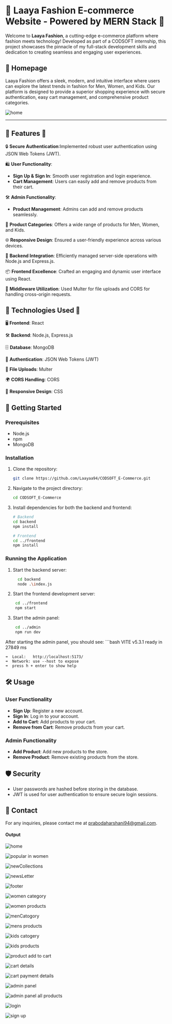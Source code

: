 # 🚀 Laaya Fashion E-commerce Website - Powered by MERN Stack 🚀

Welcome to **Laaya Fashion**, a cutting-edge e-commerce platform where fashion meets technology! Developed as part of a CODSOFT internship, this project showcases the pinnacle of my full-stack development skills and dedication to creating seamless and engaging user experiences.


## 🌟 Homepage

Laaya Fashion offers a sleek, modern, and intuitive interface where users can explore the latest trends in fashion for Men, Women, and Kids. Our platform is designed to provide a superior shopping experience with secure authentication, easy cart management, and comprehensive product categories.


![home](https://github.com/Laayaa94/CODSOFT_E-Commerce/assets/160100195/489c2f20-6962-4899-98d5-94325a7a8336)

---

## 🛑 Features 🛑

🔒 **Secure Authentication**:Implemented robust user authentication using JSON Web Tokens (JWT).

🛍️ **User Functionality**:
- **Sign Up & Sign In**: Smooth user registration and login experience.
- **Cart Management**: Users can easily add and remove products from their cart.

🛠️ **Admin Functionality**:
- **Product Management**: Admins can add and remove products seamlessly.

👗 **Product Categories**: Offers a wide range of products for Men, Women, and Kids.

🌐 **Responsive Design**: Ensured a user-friendly experience across various devices.

🌉 **Backend Integration**: Efficiently managed server-side operations with Node.js and Express.js.

📦 **Frontend Excellence**: Crafted an engaging and dynamic user interface using React.

🚦 **Middleware Utilization**: Used Multer for file uploads and CORS for handling cross-origin requests.

## 🛑 Technologies Used 🛑

🖥️ **Frontend**: React

🛠️ **Backend**: Node.js, Express.js

🗄️ **Database**: MongoDB

🔐 **Authentication**: JSON Web Tokens (JWT)

📂 **File Uploads**: Multer

🌍 **CORS Handling**: CORS

📱 **Responsive Design**: CSS

## 🚀 Getting Started

### Prerequisites
- Node.js
- npm
- MongoDB

### Installation

1. Clone the repository:
   ```bash
   git clone https://github.com/Laayaa94/CODSOFT_E-Commerce.git

2. Navigate to the project directory:

    ```bash
    cd CODSOFT_E-Commerce
3. Install dependencies for both the backend and frontend:
    
    ```bash
    # Backend
    cd backend
    npm install
    
    # Frontend
    cd ../frontend
    npm install
### Running the Application

1. Start the backend server:
    ```bash
      cd backend
      node .\index.js

2.  Start the frontend development server:
     ```bash
      cd ../frontend
      npm start

3.  Start the admin panel:
     ```bash
      cd ../admin
      npm run dev
After starting the admin panel, you should see:
    ```bash
    VITE v5.3.1  ready in 27849 ms
    
    ➜  Local:   http://localhost:5173/
    ➜  Network: use --host to expose
    ➜  press h + enter to show help

## 🛠️ Usage

### User Functionality
- **Sign Up**: Register a new account.
- **Sign In**: Log in to your account.
- **Add to Cart**: Add products to your cart.
- **Remove from Cart**: Remove products from your cart.

### Admin Functionality
- **Add Product**: Add new products to the store.
- **Remove Product**: Remove existing products from the store.

## 🛡️ Security

- User passwords are hashed before storing in the database.
- JWT is used for user authentication to ensure secure login sessions.


## 📧 Contact

For any inquiries, please contact me at [prabodaharshani94@gmail.com](mailto:prabodaharshani94@gmail.com).

#### Output

![home](https://github.com/Laayaa94/CODSOFT_E-Commerce/assets/160100195/dff382c5-d7cd-4c7f-9a91-c31db923a709)

![popular in women](https://github.com/Laayaa94/CODSOFT_E-Commerce/assets/160100195/a55918db-86fc-4c40-80fe-09e7d76d4121)

![newCollections](https://github.com/Laayaa94/CODSOFT_E-Commerce/assets/160100195/1a79947e-c150-472b-a47c-cb6f2aa29717)

![newsLetter](https://github.com/Laayaa94/CODSOFT_E-Commerce/assets/160100195/9ac3a443-027e-4a0e-b11d-1d81cacfc31c)

![footer](https://github.com/Laayaa94/CODSOFT_E-Commerce/assets/160100195/24db5527-bd1c-48a7-bc91-fcfe276ac9e7)

![women category](https://github.com/Laayaa94/CODSOFT_E-Commerce/assets/160100195/6b5eac29-8d4e-453e-9fa3-b37fc221508f)

![women products](https://github.com/Laayaa94/CODSOFT_E-Commerce/assets/160100195/790cf393-6b1b-4f41-83ae-ba0ec81740a0)

![menCatogory](https://github.com/Laayaa94/CODSOFT_E-Commerce/assets/160100195/b4d86f04-e017-4978-89d8-7ae2cc1b8a83)

![mens products](https://github.com/Laayaa94/CODSOFT_E-Commerce/assets/160100195/4d081cf2-b75e-4dc7-bb26-5505bdba2cca)

![kids catogery](https://github.com/Laayaa94/CODSOFT_E-Commerce/assets/160100195/24ebc74d-bb83-447a-87ad-576841950a18)

![kids products](https://github.com/Laayaa94/CODSOFT_E-Commerce/assets/160100195/d799554a-2075-4c98-97fa-cf7244febe22)

![product add to cart](https://github.com/Laayaa94/CODSOFT_E-Commerce/assets/160100195/2d991bc3-bbe1-40c2-a147-41e10e5a4515)

![cart details](https://github.com/Laayaa94/CODSOFT_E-Commerce/assets/160100195/6585af78-4192-4bf8-9ba6-57330a61f24d)

![cart payment details](https://github.com/Laayaa94/CODSOFT_E-Commerce/assets/160100195/67880d25-643e-4d5d-8c9a-8941108eb4e9)

![admin panel](https://github.com/Laayaa94/CODSOFT_E-Commerce/assets/160100195/8752636c-71dc-4c5d-a1ce-4d5db86d8837)

![admin panel all products](https://github.com/Laayaa94/CODSOFT_E-Commerce/assets/160100195/aa638031-1561-42f8-9f0f-fc191720273e)

![login](https://github.com/Laayaa94/CODSOFT_E-Commerce/assets/160100195/a8eeb4e0-0b7c-44b6-87bc-0365d1d9fc34)

![sign up](https://github.com/Laayaa94/CODSOFT_E-Commerce/assets/160100195/bfdd190b-f5b1-4be9-aa37-506ab63fb429)
